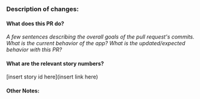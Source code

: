 ### Description of changes:
#### What does  this PR do?
_A few sentences describing the overall goals of the pull request's commits.
What is the current behavior of the app? What is the updated/expected behavior
with this PR?_

#### What are the relevant story numbers?
[insert story id here](insert link here)

#### Other Notes: